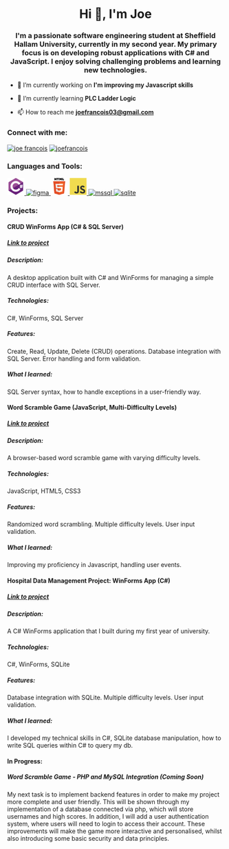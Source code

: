 <h1 align="center">Hi 👋, I'm Joe</h1>
<h3 align="center">I'm a passionate software engineering student at Sheffield Hallam University, currently in my second year. My primary focus is on developing robust applications with C# and JavaScript. I enjoy solving challenging problems and learning new technologies.</h3>

- 🔭 I’m currently working on **I'm improving my Javascript skills**

- 🌱 I’m currently learning **PLC Ladder Logic**

- 📫 How to reach me **joefrancois03@gmail.com**

<h3 align="left">Connect with me:</h3>
<p align="left">
<a href="https://www.linkedin.com/in/joe-francois-38a633283" target="blank"><img align="center" src="https://raw.githubusercontent.com/rahuldkjain/github-profile-readme-generator/master/src/images/icons/Social/linked-in-alt.svg" alt="joe francois" height="30" width="40" /></a>
<a href="https://www.leetcode.com/joefrancois" target="blank"><img align="center" src="https://raw.githubusercontent.com/rahuldkjain/github-profile-readme-generator/master/src/images/icons/Social/leet-code.svg" alt="joefrancois" height="30" width="40" /></a>
</p>

<h3 align="left">Languages and Tools:</h3>
<p align="left"> <a href="https://www.w3schools.com/cs/" target="_blank" rel="noreferrer"> <img src="https://raw.githubusercontent.com/devicons/devicon/master/icons/csharp/csharp-original.svg" alt="csharp" width="40" height="40"/> </a> <a href="https://www.figma.com/" target="_blank" rel="noreferrer"> <img src="https://www.vectorlogo.zone/logos/figma/figma-icon.svg" alt="figma" width="40" height="40"/> </a> <a href="https://www.w3.org/html/" target="_blank" rel="noreferrer"> <img src="https://raw.githubusercontent.com/devicons/devicon/master/icons/html5/html5-original-wordmark.svg" alt="html5" width="40" height="40"/> </a> <a href="https://developer.mozilla.org/en-US/docs/Web/JavaScript" target="_blank" rel="noreferrer"> <img src="https://raw.githubusercontent.com/devicons/devicon/master/icons/javascript/javascript-original.svg" alt="javascript" width="40" height="40"/> </a> <a href="https://www.microsoft.com/en-us/sql-server" target="_blank" rel="noreferrer"> <img src="https://www.svgrepo.com/show/303229/microsoft-sql-server-logo.svg" alt="mssql" width="40" height="40"/> </a> <a href="https://www.sqlite.org/" target="_blank" rel="noreferrer"> <img src="https://www.vectorlogo.zone/logos/sqlite/sqlite-icon.svg" alt="sqlite" width="40" height="40"/> </a> </p>

<h3 align="left">Projects:</h3>
<p align="left">
  <h4 align="left">CRUD WinForms App (C# & SQL Server)</h4>
  
  
  <h5><a href="https://github.com/JoeFrancois3/CRUD-WinForms-App" target="_blank">Link to project</a></h5>

  
  <h5>Description:</h5> A desktop application built with C# and WinForms for managing a simple CRUD interface with SQL Server.
  <h5>Technologies:</h5> C#, WinForms, SQL Server
  <h5>Features:</h5>
  Create, Read, Update, Delete (CRUD) operations.
  Database integration with SQL Server.
  Error handling and form validation.
  <h5>What I learned: </h5>
  SQL Server syntax, how to handle exceptions in a user-friendly way.


  
  <h4 align="left">Word Scramble Game (JavaScript, Multi-Difficulty Levels)</h4>

  
  <h5><a href="https://github.com/JoeFrancois3/WordGame-Js" target="_blank">Link to project</a></h5>

  
  <h5>Description:</h5> A browser-based word scramble game with varying difficulty levels.
  <h5>Technologies:</h5> JavaScript, HTML5, CSS3
  <h5>Features:</h5>
  Randomized word scrambling.
  Multiple difficulty levels.
  User input validation.
  <h5>What I learned: </h5>
  Improving my proficiency in Javascript, handling user events.


  
  <h4 align="left">Hospital Data Management Project: WinForms App (C#)</h4>

  
  <h5><a href="https://github.com/JoeFrancois3/Hospital-WinForms-App" target="_blank">Link to project</a></h5>

  
  <h5>Description:</h5> A C# WinForms application that I built during my first year of university.
  <h5>Technologies:</h5> C#, WinForms, SQLite
  <h5>Features:</h5>
  Database integration with SQLite.
  Multiple difficulty levels.
  User input validation.
  <h5>What I learned: </h5>
  I developed my technical skills in C#, SQLite database manipulation, how to write SQL queries within C# to query my db.



  <h4 align="left">In Progress:</h4>

  <h5>Word Scramble Game - PHP and MySQL Integration (Coming Soon)</h5>
  My next task is to implement backend features in order to make my project more complete and user friendly. This will be shown through my implementation of a     
 database connected via php, which will store usernames and high scores. In addition, I will add a user authentication system, where users will need to login to   
 access their account. These improvements will make the game more interactive and personalised, whilst also introducing some basic security and data principles.
 
</p>
